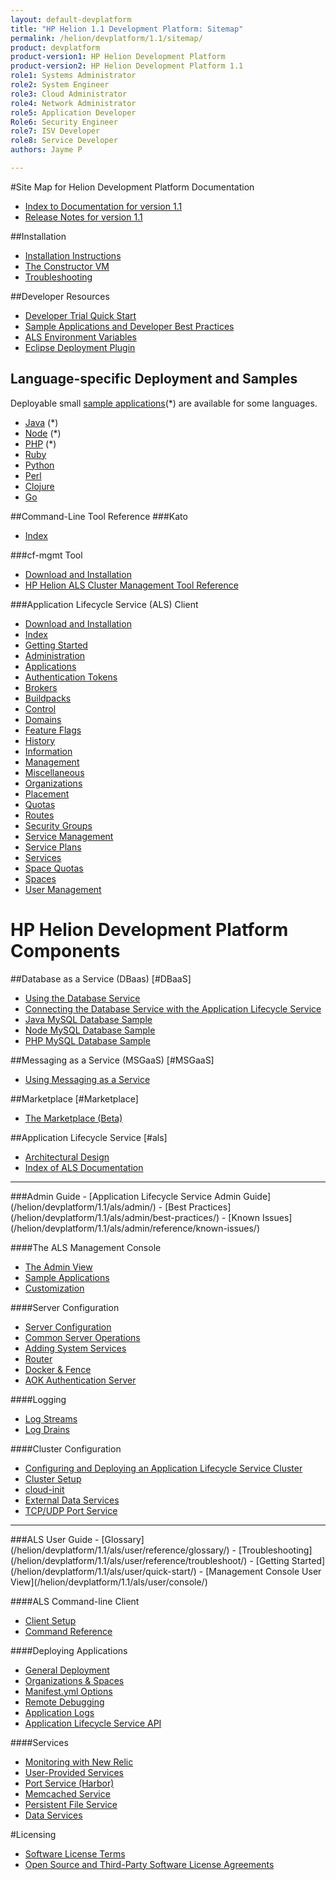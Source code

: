 ```yaml
---
layout: default-devplatform
title: "HP Helion 1.1 Development Platform: Sitemap"
permalink: /helion/devplatform/1.1/sitemap/
product: devplatform
product-version1: HP Helion Development Platform
product-version2: HP Helion Development Platform 1.1
role1: Systems Administrator 
role2: System Engineer
role3: Cloud Administrator
role4: Network Administrator
role5: Application Developer
Role6: Security Engineer
role7: ISV Developer 
role8: Service Developer
authors: Jayme P

---
```

<!--UNDER REVISION-->

<!-- <iframe src="http://15.184.32.138/content/documentation/devplatform/sitemap/"></iframe> -->

#Site Map for Helion Development Platform Documentation

- [Index to Documentation for version 1.1](/helion/devplatform/1.1/)
- [Release Notes for version 1.1](/helion/devplatform/1.1/release-notes/)


##Installation
- [Installation Instructions](/helion/devplatform/1.1/install/)
- [The Constructor VM](/helion/devplatform/1.1/als/client/constructor/)
- [Troubleshooting](/helion/devplatform/1.1/install/troubleshooting/)

##Developer Resources

- [Developer Trial Quick Start](/helion/devplatform/1.1/ALS-developer-trial-quick-start/)
- [Sample Applications and Developer Best Practices](/helion/devplatform/1.1/appdev/)
- [ALS Environment Variables](/helion/devplatform/1.1/als/user/reference/environment/)
- [Eclipse Deployment Plugin](/helion/devplatform/1.1/eclipse/)


## Language-specific Deployment and Samples 
Deployable small [sample applications](/helion/devplatform/1.1/appdev/#sample)(*) are available for some languages.

-   [Java](/helion/devplatform/1.1/als/user/deploy/languages/java/) (*)
-   [Node](/helion/devplatform/1.1/als/user/deploy/languages/node/) (*)
-   [PHP](/helion/devplatform/1.1/als/user/deploy/languages/php/) (*)
-   [Ruby](/helion/devplatform/1.1/als/user/deploy/languages/ruby/)
-   [Python](/helion/devplatform/1.1/als/user/deploy/languages/python/)
-   [Perl](/helion/devplatform/1.1/als/user/deploy/languages/perl/)
-   [Clojure](/helion/devplatform/1.1/als/user/deploy/languages/clojure/)
-   [Go](/helion/devplatform/1.1/als/user/deploy/languages/go/)

##Command-Line Tool Reference
###Kato
- [Index](/helion/devplatform/1.1/als/admin/reference/kato-ref/)

###cf-mgmt Tool
- [Download and Installation](/helion/devplatform/1.1/als/client/download/)
- [HP Helion ALS Cluster Management Tool Reference](/helion/devplatform/1.1/als/client/reference/)

###Application Lifecycle Service (ALS) Client
- [Download and Installation](/helion/devplatform/1.1/als/user/client/)
- [Index](/helion/devplatform/1.1/als/user/reference/client-ref/)
- [Getting Started](/helion/devplatform/1.1/als/user/reference/client-ref/gettingstarted/)
- [Administration](/helion/devplatform/1.1/als/user/reference/client-ref/administration/)
- [Applications](/helion/devplatform/1.1/als/user/reference/client-ref/applications/)
- [Authentication Tokens](/helion/devplatform/1.1/als/user/reference/client-ref/tokens/)
- [Brokers](/helion/devplatform/1.1/als/user/reference/client-ref/brokers/)
- [Buildpacks](/helion/devplatform/1.1/als/user/reference/client-ref/buildpacks/)
- [Control](/helion/devplatform/1.1/als/user/reference/client-ref/control/)
- [Domains](/helion/devplatform/1.1/als/user/reference/client-ref/domains/)
- [Feature Flags](/helion/devplatform/1.1/als/user/reference/client-ref/flags/)
- [History](/helion/devplatform/1.1/als/user/reference/client-ref/history/)
- [Information](/helion/devplatform/1.1/als/user/reference/client-ref/information/)
- [Management](/helion/devplatform/1.1/als/user/reference/client-ref/management/)
- [Miscellaneous](/helion/devplatform/1.1/als/user/reference/client-ref/miscellaneous/)
- [Organizations](/helion/devplatform/1.1/als/user/reference/client-ref/organizations/)
- [Placement](/helion/devplatform/1.1/als/user/reference/client-ref/placement/)
- [Quotas](/helion/devplatform/1.1/als/user/reference/client-ref/quotas/)
- [Routes](/helion/devplatform/1.1/als/user/reference/client-ref/routes/)
- [Security Groups](/helion/devplatform/1.1/als/user/reference/client-ref/securitygroups/)
- [Service Management](/helion/devplatform/1.1/als/user/reference/client-ref/servicemanagement/)
- [Service Plans](/helion/devplatform/1.1/als/user/reference/client-ref/serviceplans/)
- [Services](/helion/devplatform/1.1/als/user/reference/client-ref/services/)
- [Space Quotas](/helion/devplatform/1.1/als/user/reference/client-ref/spacequotas/)
- [Spaces](/helion/devplatform/1.1/als/user/reference/client-ref/spaces/)
- [User Management](/helion/devplatform/1.1/als/user/reference/client-ref/usermanagement/)

# HP Helion Development Platform Components

##Database as a Service (DBaas) [#DBaaS]
- [Using the Database Service](/helion/devplatform/1.1/databaseservice/)
- [Connecting the Database Service with the Application Lifecycle Service](/helion/devplatform/1.1/connectdatabase/)
- [Java MySQL Database Sample](/helion/devplatform/1.1/workbook/database/java/) 
- [Node MySQL Database Sample](/helion/devplatform/1.1/workbook/database/node/) 
- [PHP MySQL Database Sample](/helion/devplatform/1.1/workbook/database/php/) 
 
##Messaging as a Service (MSGaaS) [#MSGaaS]

- [Using Messaging as a Service](/helion/devplatform/1.1/messageservice/)

##Marketplace [#Marketplace]
- [The Marketplace (Beta)](/helion/devplatform/1.1/marketplace/)

##Application Lifecycle Service [#als]
- [Architectural Design](/helion/devplatform/1.1/als/admin/reference/architecture/)
- [Index of ALS Documentation](/helion/devplatform/1.1/als/)
<hr>
###Admin Guide
- [Application Lifecycle Service Admin Guide](/helion/devplatform/1.1/als/admin/)
- [Best Practices](/helion/devplatform/1.1/als/admin/best-practices/)
- [Known Issues](/helion/devplatform/1.1/als/admin/reference/known-issues/)

####The ALS Management Console
- [The Admin View](/helion/devplatform/1.1/als/admin/console/)
- [Sample Applications](/helion/devplatform/1.1/als/admin/console/app-store/)
- [Customization](/helion/devplatform/1.1/als/admin/console/customize/)
 
####Server Configuration
- [Server Configuration](/helion/devplatform/1.1/als/admin/server/)
- [Common Server Operations](/helion/devplatform/1.1/als/admin/server/operations/)
- [Adding System Services](/helion/devplatform/1.1/als/admin/reference/add-service/)
- [Router](/helion/devplatform/1.1/als/admin/server/router/)
- [Docker & Fence](/helion/devplatform/1.1/als/admin/server/docker/)
- [AOK Authentication Server](/helion/devplatform/1.1/als/admin/server/aok/)

####Logging
- [Log Streams](/helion/devplatform/1.1/als/admin/server/logging/)
- [Log Drains](/helion/devplatform/1.1/als/admin/best-practices/logging-examples/)

####Cluster Configuration
- [Configuring and Deploying an Application Lifecycle Service Cluster](/helion/devplatform/1.1/deploy/)
- [Cluster Setup](/helion/devplatform/1.1/als/admin/cluster/)
- [cloud-init](/helion/devplatform/1.1/als/admin/cluster/cloud-init/)
- [External Data Services](/helion/devplatform/1.1/als/admin/cluster/external-db/)
- [TCP/UDP Port Service](/helion/devplatform/1.1/als/admin/cluster/harbor/)
<!-- [Availability and Placement Zones](/helion/devplatform/1.1/als/admin/cluster/zones/)-->
<hr>
###ALS User Guide
- [Glossary](/helion/devplatform/1.1/als/user/reference/glossary/)
- [Troubleshooting](/helion/devplatform/1.1/als/user/reference/troubleshoot/)
- [Getting Started](/helion/devplatform/1.1/als/user/quick-start/)
- [Management Console User View](/helion/devplatform/1.1/als/user/console/)

####ALS Command-line Client
- [Client Setup](/helion/devplatform/1.1/als/user/client/)
- [Command Reference](/helion/devplatform/1.1/als/user/reference/client-ref/)

####Deploying Applications
- [General Deployment](/helion/devplatform/1.1/als/user/deploy/)
- [Organizations & Spaces](/helion/devplatform/1.1/als/user/deploy/orgs-spaces/)
- [Manifest.yml Options](/helion/devplatform/1.1/als/user/deploy/manifestyml/)
- [Remote Debugging](/helion/devplatform/1.1/als/user/deploy/app-debug/)
- [Application Logs](/helion/devplatform/1.1/als/user/deploy/app-logs/)
- [Application Lifecycle Service API](/helion/devplatform/1.1/als/user/reference/api/) 
<!-- [Domains & Routes](/helion/devplatform/1.1/als/user/deploy/domains-routes/)
- [App Versions](/helion/devplatform/1.1/als/user/deploy/app-versions/)-->
####Services
- [Monitoring with New Relic](/helion/devplatform/1.1/als/user/deploy/newrelic/)
- [User-Provided Services](/helion/devplatform/1.1/als/user/services/user-provided/)
- [Port Service (Harbor)](/helion/devplatform/1.1/als/user/services/port-service/)
- [Memcached Service](/helion/devplatform/1.1/als/user/services/memcached/)
- [Persistent File Service](/helion/devplatform/1.1/als/user/services/filesystem/)
- [Data Services](/helion/devplatform/1.1/als/user/services/data-services/)

#Licensing
- [Software License Terms](/helion/devplatform/1.1/eula/)
- [Open Source and Third-Party Software License Agreements](/helion/devplatform/1.1/3rd-party-license-agreements/)

